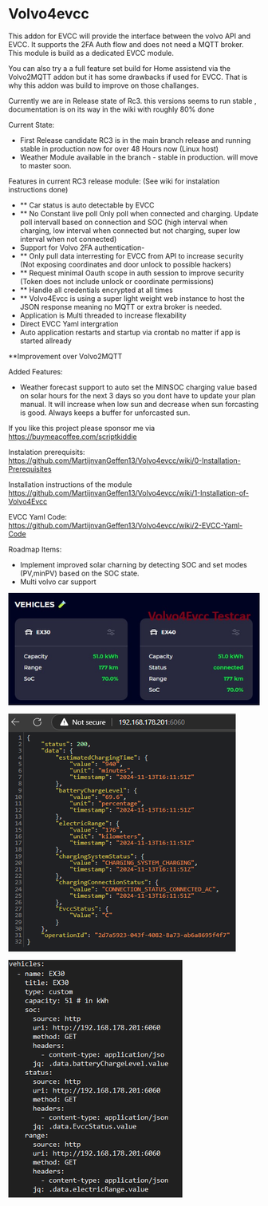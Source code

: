 # Volvo4evcc

This addon for EVCC will provide the interface between the volvo API and EVCC. It supports the 2FA Auth flow and does not need a MQTT broker. This module is build as a dedicated EVCC module. 

You can also try a a full feature set build for Home assistend via the Volvo2MQTT addon but it has some drawbacks if used for EVCC. That is why this addon was build to improve on those challanges.

Currently we are in Release state of Rc3. this versions seems to run stable , documentation is on its way in the wiki with roughly 80% done

Current State:
- First Release candidate RC3 is in the main branch release and running stable in production now for over 48 Hours now (Linux host)
- Weather Module available in the branch - stable in production. will move to master soon.

Features in current RC3 release module: (See wiki for instalation instructions done)

- ** Car status is auto detectable by EVCC
- ** No Constant live poll Only poll when connected and charging. Update poll intervall based on connection and SOC (high interval when charging, low interval when connected but not charging, super low interval when not connected)
- Support for Volvo 2FA authentication- 
- ** Only pull data interresting for EVCC from API to increase security (Not exposing coordinates and door unlock to possible hackers) 
- ** Request minimal Oauth scope in auth session to improve security (Token does not include unlock or coordinate permissions)
- ** Handle all credentials encrypted at all times
- ** Volvo4Evcc is using a super light weight web instance to host the JSON response meaning no MQTT or extra broker is needed.
- Application is Multi threaded to increase flexability 
- Direct EVCC Yaml intergration
- Auto application restarts and startup via crontab no matter if app is started allready

**Improvement over Volvo2MQTT

Added Features:
- Weather forecast support to auto set the MINSOC charging value based on solar hours for the next 3 days so you dont have to update your plan manual. It will increase when low sun and decrease when sun forcasting is good. Always keeps a buffer for unforcasted sun. 



If you like this project please sponsor me via https://buymeacoffee.com/scriptkiddie


Instalation prerequisits:
https://github.com/MartijnvanGeffen13/Volvo4evcc/wiki/0-Installation-Prerequisites

Installation instructions of the module
https://github.com/MartijnvanGeffen13/Volvo4evcc/wiki/1-Installation-of-Volvo4Evcc

EVCC Yaml Code:
https://github.com/MartijnvanGeffen13/Volvo4evcc/wiki/2-EVCC-Yaml-Code


Roadmap Items:

- Implement improved solar charning by detecting SOC and set modes (PV,minPV) based on the SOC state.
- Multi volvo car support
  
![alt text](./Images/cars.jpg)  

![alt text](./Images/1.png)

![alt text](./Images/2.png)
